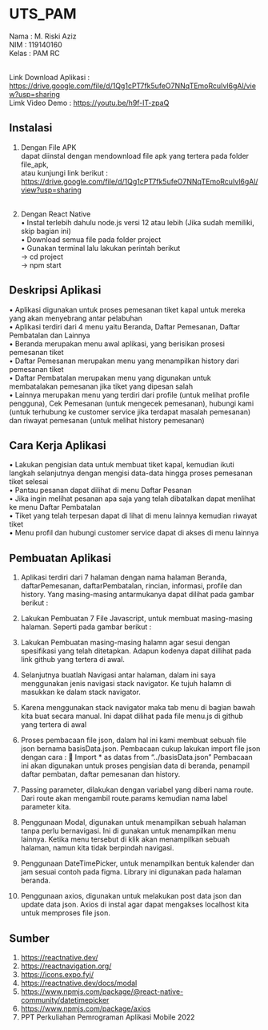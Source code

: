# UTS_PAM

Nama : M. Riski Aziz <br>
NIM : 119140160 <br>
Kelas : PAM RC <br><br>

Link Download Aplikasi : https://drive.google.com/file/d/1Qg1cPT7fk5ufeO7NNqTEmoRcuIvl6gAl/view?usp=sharing <br>
Limk Video Demo : https://youtu.be/h9f-lT-zpaQ <br>

## Instalasi

1.  Dengan File APK <br>
    dapat diinstal dengan mendownload file apk yang tertera pada folder file_apk, <br>
    atau kunjungi link berikut : https://drive.google.com/file/d/1Qg1cPT7fk5ufeO7NNqTEmoRcuIvl6gAl/view?usp=sharing<br><br>

2.  Dengan React Native <br>
    • Instal terlebih dahulu node.js versi 12 atau lebih (Jika sudah memiliki, skip bagian ini) <br>
    • Download semua file pada folder project <br>
    • Gunakan terminal lalu lakukan perintah berikut <br>
    -> cd project <br>
    -> npm start <br>

## Deskripsi Aplikasi

• Aplikasi digunakan untuk proses pemesanan tiket kapal untuk mereka yang akan menyebrang antar pelabuhan <br>
• Aplikasi terdiri dari 4 menu yaitu Beranda, Daftar Pemesanan, Daftar Pembatalan dan Lainnya <br>
• Beranda merupakan menu awal aplikasi, yang berisikan prosesi pemesanan tiket <br>
• Daftar Pemesanan merupakan menu yang menampilkan history dari pemesanan tiket <br>
• Daftar Pembatalan merupakan menu yang digunakan untuk membatalakan pemesanan jika tiket yang dipesan salah <br>
• Lainnya merupakan menu yang terdiri dari profile (untuk melihat profile pengguna), Cek Pemesanan (untuk mengecek pemesanan), hubungi kami (untuk terhubung ke customer service jika terdapat masalah pemesanan) dan riwayat pemesanan (untuk melihat history pemesanan)

## Cara Kerja Aplikasi

• Lakukan pengisian data untuk membuat tiket kapal, kemudian ikuti langkah selanjutnya dengan mengisi data-data hingga proses pemesanan tiket selesai<br>
• Pantau pesanan dapat dilihat di menu Daftar Pesanan <br>
• Jika ingin melihat pesanan apa saja yang telah dibatalkan dapat menlihat ke menu Daftar Pembatalan <br>
• Tiket yang telah terpesan dapat di lihat di menu lainnya kemudian riwayat tiket <br>
• Menu profil dan hubungi customer service dapat di akses di menu lainnya <br>

## Pembuatan Aplikasi

1. Aplikasi terdiri dari 7 halaman dengan nama halaman Beranda, daftarPemesanan, daftarPembatalan, rincian, informasi, profile dan history. Yang masing-masing antarmukanya dapat dilihat pada gambar berikut :

2. Lakukan Pembuatan 7 File Javascript, untuk membuat masing-masing halaman. Seperti pada gambar berikut :

3. Lakukan Pembuatan masing-masing halamn agar sesui dengan spesifikasi yang telah ditetapkan. Adapun kodenya dapat dillihat pada link github yang tertera di awal.

4. Selanjutnya buatlah Navigasi antar halaman, dalam ini saya menggunakan jenis navigasi stack navigator. Ke tujuh halamn di masukkan ke dalam stack navigator.

5. Karena menggunakan stack navigator maka tab menu di bagian bawah kita buat secara manual. Ini dapat dilihat pada file menu.js di github yang tertera di awal

6. Proses pembacaan file json, dalam hal ini kami membuat sebuah file json bernama basisData.json. Pembacaan cukup lakukan import file json dengan cara :
    Import \* as datas from “../basisData.json”
   Pembacaan ini akan digunakan untuk proses pengisian data di beranda, penampil daftar pembatan, daftar pemesanan dan history.

7. Passing parameter, dilakukan dengan variabel yang diberi nama route. Dari route akan mengambil route.params kemudian nama label parameter kita.

8. Penggunaan Modal, digunakan untuk menampilkan sebuah halaman tanpa perlu bernavigasi. Ini di gunakan untuk menampilkan menu lainnya. Ketika menu tersebut di klik akan menampilkan sebuah halaman, namun kita tidak berpindah navigasi.

9. Penggunaan DateTimePicker, untuk menampilkan bentuk kalender dan jam sesuai contoh pada figma. Library ini digunakan pada halaman beranda.

10. Penggunaan axios, digunakan untuk melakukan post data json dan update data json. Axios di instal agar dapat mengakses localhost kita untuk memproses file json.

## Sumber

1. https://reactnative.dev/
2. https://reactnavigation.org/
3. https://icons.expo.fyi/
4. https://reactnative.dev/docs/modal
5. https://www.npmjs.com/package/@react-native-community/datetimepicker
6. https://www.npmjs.com/package/axios
7. PPT Perkuliahan Pemrograman Aplikasi Mobile 2022


